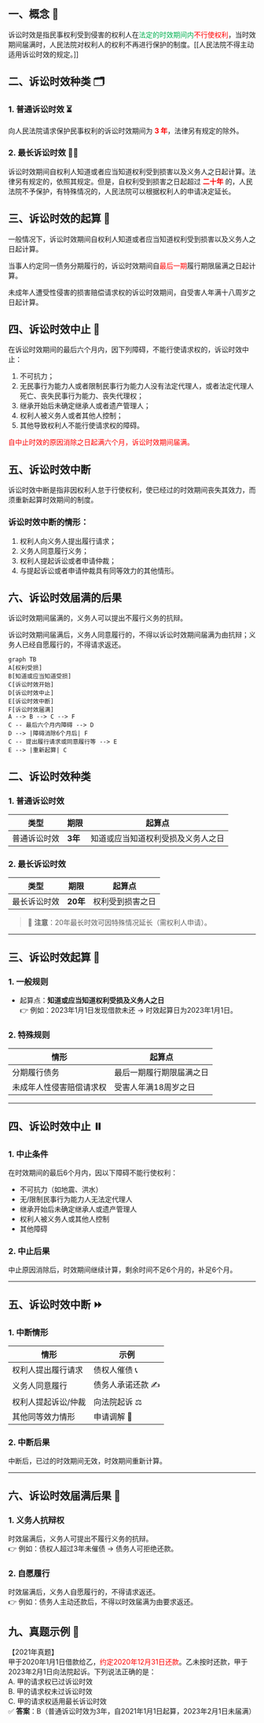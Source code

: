 
## 一、概念 🧐
诉讼时效是指民事权利受到侵害的权利人在<font color="#00b050">法定的时效期间内</font><font color="#ff0000">不行使权利</font>，当时效期间届满时，人民法院对权利人的权利不再进行保护的制度。[[人民法院不得主动适用诉讼时效的规定。]]

## 二、诉讼时效种类 🗂️

### 1. 普通诉讼时效 ⏳
向人民法院请求保护民事权利的诉讼时效期间为 **<font color="#ff0000">3 年</font>**，法律另有规定的除外。

### 2. 最长诉讼时效 🚶‍♂️
诉讼时效期间自权利人知道或者应当知道权利受到损害以及义务人之日起计算。法律另有规定的，依照其规定。但是，自权利受到损害之日起超过 **<font color="#ff0000">二十年</font>** 的，人民法院不予保护，有特殊情况的，人民法院可以根据权利人的申请决定延长。

## 三、诉讼时效的起算 📝
一般情况下，诉讼时效期间自权利人知道或者应当知道权利受到损害以及义务人之日起计算。

当事人约定同一债务分期履行的，诉讼时效期间自<font color="#ff0000">最后一期</font>履行期限届满之日起计算。

未成年人遭受性侵害的损害赔偿请求权的诉讼时效期间，自受害人年满十八周岁之日起计算。

## 四、诉讼时效中止 🛑

在诉讼时效期间的最后六个月内，因下列障碍，不能行使请求权的，诉讼时效中止：

1. 不可抗力；
2. 无民事行为能力人或者限制民事行为能力人没有法定代理人，或者法定代理人死亡、丧失民事行为能力、丧失代理权；
3. 继承开始后未确定继承人或者遗产管理人；
4. 权利人被义务人或者其他人控制；
5. 其他导致权利人不能行使请求权的障碍。

<font color="#ff0000">自中止时效的原因消除之日起满六个月，诉讼时效期间届满。</font>

## 五、诉讼时效中断 

诉讼时效中断是指非因权利人怠于行使权利，使已经过的时效期间丧失其效力，而须重新起算时效期间的制度。

### 诉讼时效中断的情形：
1. 权利人向义务人提出履行请求；
2. 义务人同意履行义务；
3. 权利人提起诉讼或者申请仲裁；
4. 与提起诉讼或者申请仲裁具有同等效力的其他情形。

## 六、诉讼时效届满的后果 

诉讼时效期间届满的，义务人可以提出不履行义务的抗辩。

诉讼时效期间届满后，义务人同意履行的，不得以诉讼时效期间届满为由抗辩；义务人已经自愿履行的，不得请求返还。

```mermaid
graph TB
A[权利受损]
B[知道或应当知道受损]
C[诉讼时效开始]
D[诉讼时效中止]
E[诉讼时效中断]
F[诉讼时效届满]
A --> B --> C --> F
C -- 最后六个月内障碍 --> D
D --> |障碍消除6个月后| F
C -- 提出履行请求或同意履行等 --> E
E --> |重新起算| C
```


## 二、诉讼时效种类 

### 1. 普通诉讼时效
| 类型 | 期限 | 起算点 |
|------|------|--------|
| 普通诉讼时效 | **3年** | 知道或应当知道权利受损及义务人之日 |

### 2. 最长诉讼时效
| 类型 | 期限 | 起算点 |
|------|------|--------|
| 最长诉讼时效 | **20年** | 权利受到损害之日 |

> 📌 **注意**：20年最长时效可因特殊情况延长（需权利人申请）。

---

## 三、诉讼时效起算 📅

### 1. 一般规则
- 起算点：**知道或应当知道权利受损及义务人之日**  
  👉 例如：2023年1月1日发现借款未还 → 时效起算日为2023年1月1日。

### 2. 特殊规则
| 情形 | 起算点 |
|------|--------|
| 分期履行债务 | 最后一期履行期限届满之日 |
| 未成年人性侵害赔偿请求权 | 受害人年满18周岁之日 |

---

## 四、诉讼时效中止 ⏸️

### 1. 中止条件
在时效期间的最后6个月内，因以下障碍不能行使权利：  
- 不可抗力（如地震、洪水）  
- 无/限制民事行为能力人无法定代理人  
- 继承开始后未确定继承人或遗产管理人  
- 权利人被义务人或其他人控制  
- 其他障碍  

### 2. 中止后果
中止原因消除后，时效期间继续计算，剩余时间不足6个月的，补足6个月。

---

## 五、诉讼时效中断 ⏩

### 1. 中断情形
| 情形 | 示例 |
|------|------|
| 权利人提出履行请求 | 债权人催债 📞 |
| 义务人同意履行 | 债务人承诺还款 ✍️ |
| 权利人提起诉讼/仲裁 | 向法院起诉 ⚖️ |
| 其他同等效力情形 | 申请调解 🤝 |

### 2. 中断后果
中断后，已过的时效期间无效，时效期间重新计算。

---

## 六、诉讼时效届满后果 🚫

### 1. 义务人抗辩权
时效届满后，义务人可提出不履行义务的抗辩。  
👉 例如：债权人超过3年未催债 → 债务人可拒绝还款。

### 2. 自愿履行
时效届满后，义务人自愿履行的，不得请求返还。  
👉 例如：债务人主动还款后，不得以时效届满为由要求返还。

## 九、真题示例 💯

【2021年真题】  
甲于2020年1月1日借款给乙，<font color="#ff0000">约定2020年12月31日还款</font>。乙未按时还款，甲于2023年2月1日向法院起诉。下列说法正确的是：  
A. 甲的请求权已过诉讼时效  
B. 甲的请求权未过诉讼时效  
C. 甲的请求权适用最长诉讼时效  
✅ **答案**：B（普通诉讼时效为3年，自2021年1月1日起算，2023年2月1日未届满）


